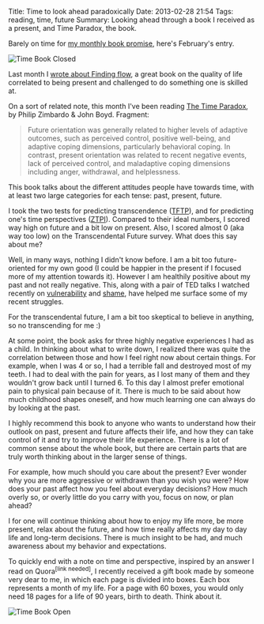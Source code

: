 Title: Time to look ahead paradoxically
Date: 2013-02-28 21:54
Tags: reading, time, future
Summary: Looking ahead through a book I received as a present, and Time Paradox, the book.

Barely on time for [my monthly book promise](/2012/12/belated-birthday-resolutions/#write-and-read-more), here's February's entry.

<div class="img-wrap"><div class="img">
  <img alt="Time Book Closed" src="/static/images/2013/time_book_closed.jpg" title="Time Book Closed">
</div></div>

Last month I [wrote about Finding flow](/2013/01/aggressive-selfishness-is-not-the-only-path-to-success/), a great book on the quality of life correlated to being present and challenged to do something one is skilled at.

On a sort of related note, this month I've been reading [The Time Paradox](http://www.amazon.com/The-Time-Paradox-Psychology-Change/dp/1416541993/ref=sr_1_1?ie=UTF8&qid=1362117393&sr=8-1), by Philip Zimbardo & John Boyd. Fragment:

> Future orientation was generally related to higher levels of adaptive outcomes, such as perceived control, positive well-being, and adaptive coping dimensions, particularly behavioral coping. In contrast, present orientation was related to recent negative events, lack of perceived control, and maladaptive coping dimensions including anger, withdrawal, and helplessness.

This book talks about the different attitudes people have towards time, with at least two large categories for each tense: past, present, future.

I took the two tests for predicting transcendence ([TFTP](http://www.thetimeparadox.com/transcendental-future-time-perspective-inventory/)), and for predicting one's time perspectives ([ZTPI](http://www.thetimeparadox.com/zimbardo-time-perspective-inventory/)). Compared to their ideal numbers, I scored way high on future and a bit low on present. Also, I scored almost 0 (aka way too low) on the Transcendental Future survey. What does this say about me?

Well, in many ways, nothing I didn't know before. I am a bit too future-oriented for my own good (I could be happier in the present if I focused more of my attention towards it). However I am healthily positive about my past and not really negative. This, along with a pair of TED talks I watched recently on [vulnerability](http://www.ted.com/talks/brene_brown_on_vulnerability.html) and [shame](http://www.ted.com/talks/brene_brown_listening_to_shame.html), have helped me surface some of my recent struggles.

For the transcendental future, I am a bit too skeptical to believe in anything, so no transcending for me :)

At some point, the book asks for three highly negative experiences I had as a child. In thinking about what to write down, I realized there was quite the correlation between those and how I feel right now about certain things. For example, when I was 4 or so, I had a terrible fall and destroyed most of my teeth. I had to deal with the pain for years, as I lost many of them and they wouldn't grow back until I turned 6. To this day I almost prefer emotional pain to physical pain because of it. There is much to be said about how much childhood shapes oneself, and how much learning one can always do by looking at the past.

I highly recommend this book to anyone who wants to understand how their outlook on past, present and future affects their life, and how they can take control of it and try to improve their life experience. There is a lot of common sense about the whole book, but there are certain parts that are truly worth thinking about in the larger sense of things.

For example, how much should you care about the present? Ever wonder why you are more aggressive or withdrawn than you wish you were? How does your past affect how you feel about everyday decisions? How much overly so, or overly little do you carry with you, focus on now, or plan ahead?

I for one will continue thinking about how to enjoy my life more, be more present, relax about the future, and how time really affects my day to day life and long-term decisions. There is much insight to be had, and much awareness about my behavior and expectations.

To quickly end with a note on time and perspective, inspired by an answer I read on Quora<sup>[link needed]</sup>, I recently received a gift book made by someone very dear to me, in which each page is divided into boxes. Each box represents a month of my life. For a page with 60 boxes, you would only need 18 pages for a life of 90 years, birth to death. Think about it.

<div class="img-wrap"><div class="img">
  <img alt="Time Book Open" src="/static/images/2013/time_book_open.jpg" title="Time Book Open">
</div></div>
